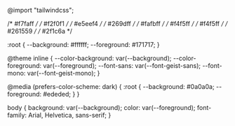 @import "tailwindcss";

/* #f7faff */
/* #f2f0f1 */
/* #e5eef4 */
/* #269dff */
/* #fafbff */
/* #f4f5ff */
/* #f4f5ff */
/* #261559 */
/* #2f1c6a */

:root {
  --background: #ffffff;
  --foreground: #171717;
}

@theme inline {
  --color-background: var(--background);
  --color-foreground: var(--foreground);
  --font-sans: var(--font-geist-sans);
  --font-mono: var(--font-geist-mono);
}

@media (prefers-color-scheme: dark) {
  :root {
    --background: #0a0a0a;
    --foreground: #ededed;
  }
}

body {
  background: var(--background);
  color: var(--foreground);
  font-family: Arial, Helvetica, sans-serif;
}
